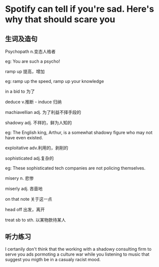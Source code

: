 # Spotify can tell if you're sad. Here's why that should scare you
## 生词及造句
Psychopath n.变态人格者 

eg: You are such a psycho!

ramp up 提高，增加

eg: ramp up the speed, ramp up your knowledge

in a bid to 为了

deduce v.推断 - induce 归纳

machiavellian adj. 为了利益不择手段的

shadowy adj. 不祥的，鲜为人知的

eg: The English king, Arthur, is a somewhat shadowy figure who may not have even existed.

exploitative adv.利用的，剥削的

sophisticated adj.复杂的

eg: These sophisticated tech companies are not policing themselves.

misery n. 悲惨

miserly adj. 吝啬地

on that note 关于这一点

head off 出发，离开

treat sb to sth. 以某物款待某人

## 听力练习 

I certanily don't think that the working with a shadowy consulting firm to serve you ads pormoting a culture war while you listening to music that suggest you migth be in a casualy racist mood.
